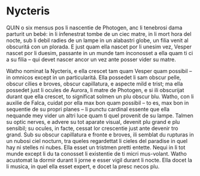 # Nycteris

QUIN o six mensus pos li nascentie de Photogen, anc li tenebrosi dama parturit un bebé: in li ínfenestrat tombe de un ciec matre, in li mort hora del nocte, sub li debil radies de un lampe in un alabastri globe, un filia venit al obscuritá con un plorada. E just quam ella nascet por li unesim vez, Vesper nascet por li duesim, passante in un munde tam ínconosset a ella quam ti ci a su filia – qui devet nascer ancor un vez ante posser vider su matre.

Watho nominat la Nycteris, e ella crescet tam quam Vesper quam possibil – in omnicos except in un particularitá. Ella possedet li sam obscur pelle, obscur cilies e broves, obscur capillatura, e aspecte mild e trist; ma ella possedet just li ocules de Aurora, li matre de Photogen, e si ili obscurijat durant que ella crescet, to significat solmen un plu obscur blu. Watho, con li auxilie de Falca, cuidat por ella max bon quam possibil – to es, max bon in sequentie de su propri planes – li punctu cardinal essente que ella nequande mey vider un altri luce quam ti quel provenit de su lampe. Talmen su optic nerves, e advere su tot aparate visual, devenit plu grand e plu sensibil; su ocules, in facte, cessat lor crescentie just ante devenir tro grand. Sub su obscur capillatura e fronte e broves, ili semblat du rupturas in un nubosi ciel nocturn, tra queles regardettat li cieles del paradise in quel hay ni stelles ni nubes. Ella esset un tristmen pretti entette. Nequi in li tot munde except li du ta conosset li existentie de ti micri mus-volant. Watho acustomat la dormir durant li jorne e esser vigil durant li nocte. Ella docet la li musica, in quel ella esset expert, e docet la presc necos plu.
